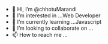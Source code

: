- 👋 Hi, I’m @chhotuMarandi
- 👀 I’m interested in ...Web Developer
- 🌱 I’m currently learning ...Javascript
- 💞️ I’m looking to collaborate on ...
- 📫 How to reach me ...

<!---
chhotuMarandi/chhotuMarandi is a ✨ special ✨ repository because its `README.md` (this file) appears on your GitHub profile.
You can click the Preview link to take a look at your changes.
--->
